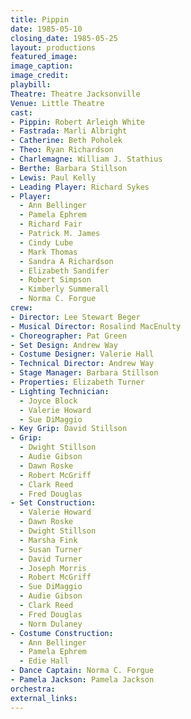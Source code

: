```yaml
---
title: Pippin
date: 1985-05-10
closing_date: 1985-05-25
layout: productions
featured_image:
image_caption:
image_credit:
playbill:
Theatre: Theatre Jacksonville
Venue: Little Theatre
cast:
- Pippin: Robert Arleigh White
- Fastrada: Marli Albright
- Catherine: Beth Poholek
- Theo: Ryan Richardson
- Charlemagne: William J. Stathius
- Berthe: Barbara Stillson
- Lewis: Paul Kelly
- Leading Player: Richard Sykes
- Player:
  - Ann Bellinger
  - Pamela Ephrem
  - Richard Fair
  - Patrick M. James
  - Cindy Lube
  - Mark Thomas
  - Sandra A Richardson
  - Elizabeth Sandifer
  - Robert Simpson
  - Kimberly Summerall
  - Norma C. Forgue
crew:
- Director: Lee Stewart Beger
- Musical Director: Rosalind MacEnulty
- Choreographer: Pat Green
- Set Design: Andrew Way
- Costume Designer: Valerie Hall
- Technical Director: Andrew Way
- Stage Manager: Barbara Stillson
- Properties: Elizabeth Turner
- Lighting Technician:
  - Joyce Block
  - Valerie Howard
  - Sue DiMaggio
- Key Grip: David Stillson
- Grip:
  - Dwight Stillson
  - Audie Gibson
  - Dawn Roske
  - Robert McGriff
  - Clark Reed
  - Fred Douglas
- Set Construction:
  - Valerie Howard
  - Dawn Roske
  - Dwight Stillson
  - Marsha Fink
  - Susan Turner
  - David Turner
  - Joseph Morris
  - Robert McGriff
  - Sue DiMaggio
  - Audie Gibson
  - Clark Reed
  - Fred Douglas
  - Norm Dulaney
- Costume Construction:
  - Ann Bellinger
  - Pamela Ephrem
  - Edie Hall
- Dance Captain: Norma C. Forgue
- Pamela Jackson: Pamela Jackson
orchestra:
external_links:
---
```


